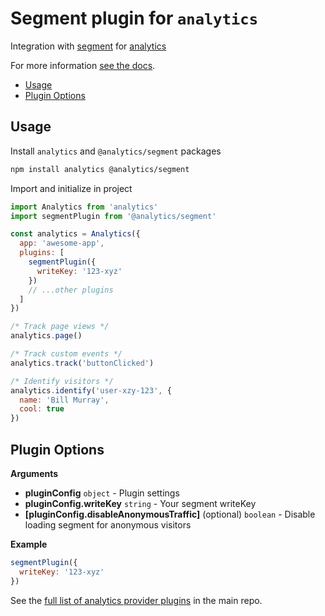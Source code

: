 # Segment plugin for `analytics`

Integration with [segment](https://segment.com/) for [analytics](https://www.npmjs.com/package/analytics)

For more information [see the docs](https://getanalytics.io/plugins/segment/).

<!-- ANALYTICS_DOCS:START (TOC) -->
- [Usage](#usage)
- [Plugin Options](#plugin-options)
<!-- ANALYTICS_DOCS:END (TOC) -->

<!-- ANALYTICS_DOCS:START (USAGE) -->
## Usage

Install `analytics` and `@analytics/segment` packages

```bash
npm install analytics @analytics/segment
```

Import and initialize in project

```js
import Analytics from 'analytics'
import segmentPlugin from '@analytics/segment'

const analytics = Analytics({
  app: 'awesome-app',
  plugins: [
    segmentPlugin({
      writeKey: '123-xyz'
    })
    // ...other plugins
  ]
})

/* Track page views */
analytics.page()

/* Track custom events */
analytics.track('buttonClicked')

/* Identify visitors */
analytics.identify('user-xzy-123', {
  name: 'Bill Murray',
  cool: true
})

```
<!-- ANALYTICS_DOCS:END -->

<!-- ANALYTICS_DOCS:START (API) -->
## Plugin Options

**Arguments**

- **pluginConfig** <code>object</code> - Plugin settings
- **pluginConfig.writeKey** <code>string</code> - Your segment writeKey
- **[pluginConfig.disableAnonymousTraffic]** (optional) <code>boolean</code> - Disable loading segment for anonymous visitors

**Example**

```js
segmentPlugin({
  writeKey: '123-xyz'
})
```
<!-- ANALYTICS_DOCS:END -->

See the [full list of analytics provider plugins](https://getanalytics.io/plugins/) in the main repo.
